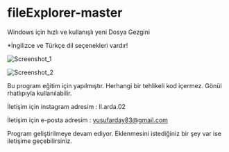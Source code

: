 # fileExplorer-master

Windows için hızlı ve kullanışlı yeni Dosya Gezgini

*İngilizce ve Türkçe dil seçenekleri vardır!

![Screenshot_1](https://user-images.githubusercontent.com/106676105/216812915-d86096a2-98fd-4977-928e-80dd8a03176c.png)



![Screenshot_2](https://user-images.githubusercontent.com/106676105/216812893-26165324-3195-411f-a1fe-67be030b1558.png)


Bu program eğitim için yapılmıştır. Herhangi bir tehlikeli kod içermez. Gönül rhatlıpıyla kullanılabilir.

İletişim için instagram adresim : ll.arda.02

İletişim için e-posta adresim : yusufarday83@gmail.com

Program geliştirilmeye devam ediyor. Eklenmesini istediğiniz bir şey var ise iletişime geçebilirsiniz.
